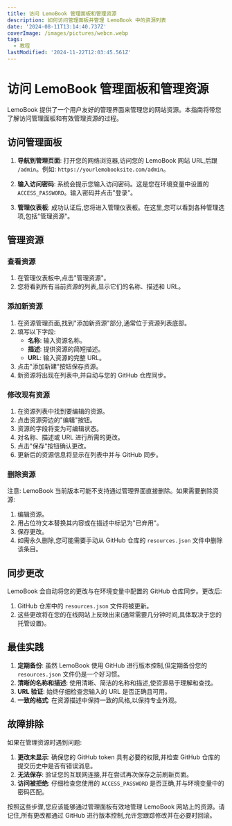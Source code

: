 ```yaml
---
title: 访问 LemoBook 管理面板和管理资源
description: 如何访问管理面板并管理 LemoBook 中的资源列表
date: '2024-08-11T13:14:40.737Z'
coverImage: /images/pictures/webcn.webp
tags:
  - 教程
lastModified: '2024-11-22T12:03:45.561Z'
---
```


# 访问 LemoBook 管理面板和管理资源

LemoBook 提供了一个用户友好的管理界面来管理您的网站资源。本指南将带您了解访问管理面板和有效管理资源的过程。

## 访问管理面板

1. **导航到管理页面**: 打开您的网络浏览器,访问您的 LemoBook 网站 URL,后跟 `/admin`。例如: `https://yourlemobooksite.com/admin`。

2. **输入访问密码**: 系统会提示您输入访问密码。这是您在环境变量中设置的 `ACCESS_PASSWORD`。输入密码并点击"登录"。

3. **管理仪表板**: 成功认证后,您将进入管理仪表板。在这里,您可以看到各种管理选项,包括"管理资源"。

## 管理资源

### 查看资源

1. 在管理仪表板中,点击"管理资源"。
2. 您将看到所有当前资源的列表,显示它们的名称、描述和 URL。

### 添加新资源

1. 在资源管理页面,找到"添加新资源"部分,通常位于资源列表底部。
2. 填写以下字段:
   - **名称**: 输入资源名称。
   - **描述**: 提供资源的简短描述。
   - **URL**: 输入资源的完整 URL。
3. 点击"添加新建"按钮保存资源。
4. 新资源将出现在列表中,并自动与您的 GitHub 仓库同步。

### 修改现有资源

1. 在资源列表中找到要编辑的资源。
2. 点击资源旁边的"编辑"按钮。
3. 资源的字段将变为可编辑状态。
4. 对名称、描述或 URL 进行所需的更改。
5. 点击"保存"按钮确认更改。
6. 更新后的资源信息将显示在列表中并与 GitHub 同步。

### 删除资源

注意: LemoBook 当前版本可能不支持通过管理界面直接删除。如果需要删除资源:

1. 编辑资源。
2. 用占位符文本替换其内容或在描述中标记为"已弃用"。
3. 保存更改。
4. 如需永久删除,您可能需要手动从 GitHub 仓库的 `resources.json` 文件中删除该条目。

## 同步更改

LemoBook 会自动将您的更改与在环境变量中配置的 GitHub 仓库同步。更改后:

1. GitHub 仓库中的 `resources.json` 文件将被更新。
2. 这些更改将在您的在线网站上反映出来(通常需要几分钟时间,具体取决于您的托管设置)。

## 最佳实践

1. **定期备份**: 虽然 LemoBook 使用 GitHub 进行版本控制,但定期备份您的 `resources.json` 文件仍是一个好习惯。
2. **清晰的名称和描述**: 使用清晰、简洁的名称和描述,使资源易于理解和查找。
3. **URL 验证**: 始终仔细检查您输入的 URL 是否正确且可用。
4. **一致的格式**: 在资源描述中保持一致的风格,以保持专业外观。

## 故障排除

如果在管理资源时遇到问题:

1. **更改未显示**: 确保您的 GitHub token 具有必要的权限,并检查 GitHub 仓库的提交历史中是否有错误消息。
2. **无法保存**: 验证您的互联网连接,并在尝试再次保存之前刷新页面。
3. **访问被拒绝**: 仔细检查您使用的 `ACCESS_PASSWORD` 是否正确,并与环境变量中的密码匹配。

按照这些步骤,您应该能够通过管理面板有效地管理 LemoBook 网站上的资源。请记住,所有更改都通过 GitHub 进行版本控制,允许您跟踪修改并在必要时回滚。 